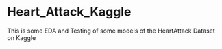 # Heart_Attack_Kaggle
This is some EDA and Testing of some models of  the HeartAttack Dataset on Kaggle
